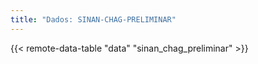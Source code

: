 ```yaml
---
title: "Dados: SINAN-CHAG-PRELIMINAR"
---
```


{{< remote-data-table "data" "sinan_chag_preliminar" >}}
